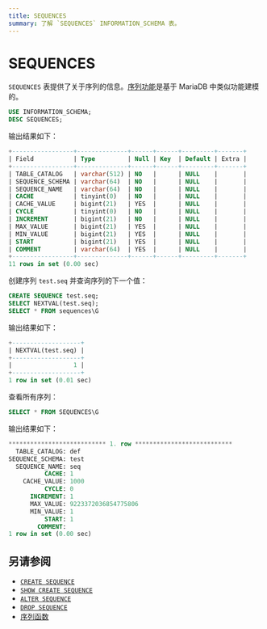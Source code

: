 ```yaml
---
title: SEQUENCES
summary: 了解 `SEQUENCES` INFORMATION_SCHEMA 表。
---
```


# SEQUENCES

`SEQUENCES` 表提供了关于序列的信息。[序列功能](/sql-statements/sql-statement-create-sequence.md)是基于 MariaDB 中类似功能建模的。

```sql
USE INFORMATION_SCHEMA;
DESC SEQUENCES;
```

输出结果如下：

```sql
+-----------------+--------------+------+------+---------+-------+
| Field           | Type         | Null | Key  | Default | Extra |
+-----------------+--------------+------+------+---------+-------+
| TABLE_CATALOG   | varchar(512) | NO   |      | NULL    |       |
| SEQUENCE_SCHEMA | varchar(64)  | NO   |      | NULL    |       |
| SEQUENCE_NAME   | varchar(64)  | NO   |      | NULL    |       |
| CACHE           | tinyint(0)   | NO   |      | NULL    |       |
| CACHE_VALUE     | bigint(21)   | YES  |      | NULL    |       |
| CYCLE           | tinyint(0)   | NO   |      | NULL    |       |
| INCREMENT       | bigint(21)   | NO   |      | NULL    |       |
| MAX_VALUE       | bigint(21)   | YES  |      | NULL    |       |
| MIN_VALUE       | bigint(21)   | YES  |      | NULL    |       |
| START           | bigint(21)   | YES  |      | NULL    |       |
| COMMENT         | varchar(64)  | YES  |      | NULL    |       |
+-----------------+--------------+------+------+---------+-------+
11 rows in set (0.00 sec)
```

创建序列 `test.seq` 并查询序列的下一个值：

```sql
CREATE SEQUENCE test.seq;
SELECT NEXTVAL(test.seq);
SELECT * FROM sequences\G
```

输出结果如下：

```sql
+-------------------+
| NEXTVAL(test.seq) |
+-------------------+
|                 1 |
+-------------------+
1 row in set (0.01 sec)
```

查看所有序列：

```sql
SELECT * FROM SEQUENCES\G
```

输出结果如下：

```sql
*************************** 1. row ***************************
  TABLE_CATALOG: def
SEQUENCE_SCHEMA: test
  SEQUENCE_NAME: seq
          CACHE: 1
    CACHE_VALUE: 1000
          CYCLE: 0
      INCREMENT: 1
      MAX_VALUE: 9223372036854775806
      MIN_VALUE: 1
          START: 1
        COMMENT:
1 row in set (0.00 sec)
```

## 另请参阅

- [`CREATE SEQUENCE`](/sql-statements/sql-statement-create-sequence.md)
- [`SHOW CREATE SEQUENCE`](/sql-statements/sql-statement-show-create-sequence.md)
- [`ALTER SEQUENCE`](/sql-statements/sql-statement-alter-sequence.md)
- [`DROP SEQUENCE`](/sql-statements/sql-statement-drop-sequence.md)
- [序列函数](/functions-and-operators/sequence-functions.md)

